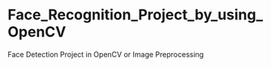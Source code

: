 # Face_Recognition_Project_by_using_OpenCV
Face Detection Project in OpenCV or Image Preprocessing 
